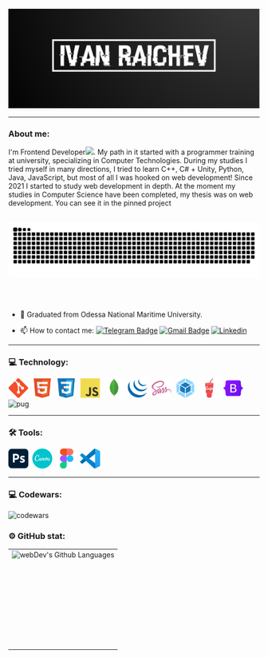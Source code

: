 
[![Header](https://github.com/IvanRaichev/ivanraichev/blob/main/assets/header1.PNG)](https://github.com/IvanRaichev)

___

###  About me:

I'm Frontend Developer<img src="https://media.giphy.com/media/WUlplcMpOCEmTGBtBW/giphy.gif" width="30px">. My path in it started with a programmer training at university, specializing in Computer Technologies. During my studies I tried myself in many directions, I tried to learn C++, C# + Unity, Python, Java, JavaScript, but most of all I was hooked on web development!  Since 2021 I started to study web development in depth. At the moment my studies in Computer Science have been completed, my thesis was on web development. You can see it in the pinned project

<div align="center">
  <br>
  <img alt="snake eating my contributions" src="https://github.com/IvanRaichev/ivanraichev/blob/main/assets/github-contribution-grid-snake2.svg" />
  
  <br/><br/>
</div>


- :telescope:  Graduated from Odessa National Maritime University.


- :mailbox: How to contact me: [![Telegram Badge](https://img.shields.io/badge/-ivanraichev-blue?style=flat&logo=Telegram&logoColor=white)](https://t.me/IvanRaichev) [![Gmail Badge](https://img.shields.io/badge/-Gmail-red?style=flat&logo=Gmail&logoColor=white)](mailto:lalkarus51@gmail.com) [![Linkedin](https://img.shields.io/badge/-Linkedin-black?style=flat&logo=Gmail&logoColor=white)](https://www.linkedin.com/in/ivan-raichev-5a8125295/)

---

### 💻 Technology:

<div>
  <img src="https://github.com/devicons/devicon/blob/master/icons/git/git-original.svg" title="git" alt="git" width="40" height="40"/>&nbsp
  <img src="https://github.com/devicons/devicon/blob/master/icons/html5/html5-original.svg" title="html5" alt="html5" width="40" height="40"/>&nbsp
  <img src="https://github.com/devicons/devicon/blob/master/icons/css3/css3-original.svg" title="css" alt="css" width="40" height="40"/>&nbsp
  <img src="https://github.com/devicons/devicon/blob/master/icons/javascript/javascript-original.svg" title="javascript" alt="javascript" width="40" height="40"/>&nbsp
  <img src="https://github.com/devicons/devicon/blob/master/icons/mongodb/mongodb-original.svg" title="mongodb" alt="mongodb" width="40" height="40"/>&nbsp
  <img src="https://github.com/devicons/devicon/blob/master/icons/jquery/jquery-original.svg" title="jQuery" alt="jQuery" width="40" height="40"/>&nbsp;
  <img src="https://github.com/devicons/devicon/blob/master/icons/sass/sass-original.svg" title="sass/scss" alt="sass/scss" width="40" height="40"/>&nbsp;
  <img src="https://github.com/devicons/devicon/blob/master/icons/webpack/webpack-original.svg" title="webpack" alt="webpack" width="40" height="40"/>&nbsp;
  <img src="https://github.com/devicons/devicon/blob/master/icons/gulp/gulp-plain.svg" title="gulp" alt="gulp" width="40" height="40"/>&nbsp;
  <img src="https://github.com/devicons/devicon/blob/master/icons/bootstrap/bootstrap-original.svg" title="bootstrap" alt="bootstrap" width="40" height="40"/>&nbsp;
  <img src="https://camo.githubusercontent.com/2eb688a747805c9acd144faf728c8a30f86fc4ca5fb39e6528232f0372151364/68747470733a2f2f63646e2e7261776769742e636f6d2f7075676a732f7075672d6c6f676f2f656563343336636565386664396431373236643738333963626539396431663639343639326330632f5356472f7075672d66696e616c2d6c6f676f2d5f2d636f6c6f75722d3132382e737667" title="pug" alt="pug" width="40" height="40"/>&nbsp;
</div>

---

### 🛠 Tools:

<div>
  <img src="https://github.com/devicons/devicon/blob/master/icons/photoshop/photoshop-plain.svg" title="photoshop" alt="photoshop" width="40" height="40"/>&nbsp;
  <img src="https://github.com/devicons/devicon/blob/master/icons/canva/canva-original.svg" title="canva" alt="canva" width="40" height="40"/>&nbsp;
  <img src="https://github.com/devicons/devicon/blob/master/icons/figma/figma-original.svg" title="figma" alt="figma" width="40" height="40"/>&nbsp;
  <img src="https://github.com/devicons/devicon/blob/master/icons/vscode/vscode-original.svg" title="vscode" alt="vscode" width="40" height="40"/>&nbsp;
</div>

---

### 💻 Codewars:

![codewars](https://www.codewars.com/users/IvanRaichev/badges/large)

### ⚙️ GitHub stat:

<table>
  <tr>
    <td>
      <img height="195px" align="right" alt="webDev's Github Languages" src="https://github-readme-stats-sigma-five.vercel.app/api/top-langs/?username=IvanRaichev&layout=compact&theme=vision-friendly-dark" />
    </td>
  </tr>
</table>
